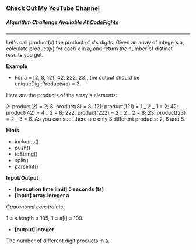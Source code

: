 ### Check Out My [YouTube Channel](https://www.YouTube.com/CodingTutorials360)

##### Algorithm Challenge Available At [CodeFights](https://codefights.com/arcade/code-arcade/sorting-outpost/oY6FASrCMEqkxwcAC)

---

Let's call product(x) the product of x's digits. Given an array of integers a, calculate product(x) for each x in a, and return the number of distinct results you get.

**Example**

-   For a = [2, 8, 121, 42, 222, 23], the output should be
    uniqueDigitProducts(a) = 3.

Here are the products of the array's elements:

2: product(2) = 2;
8: product(8) = 8;
121: product(121) = 1 _ 2 _ 1 = 2;
42: product(42) = 4 _ 2 = 8;
222: product(222) = 2 _ 2 _ 2 = 8;
23: product(23) = 2 _ 3 = 6.
As you can see, there are only 3 different products: 2, 6 and 8.

**Hints**

-   includes()
-   push()
-   toString()
-   split()
-   parseInt()

**Input/Output**

-   **[execution time limit] 5 seconds (ts)**
-   **[input] array.integer a**

_Guaranteed constraints:_

1 ≤ a.length ≤ 105,
1 ≤ a[i] ≤ 109.

-   **[output] integer**

The number of different digit products in a.
